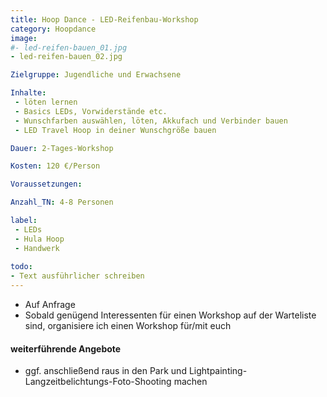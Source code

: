 ```yaml
---
title: Hoop Dance - LED-Reifenbau-Workshop
category: Hoopdance
image:
#- led-reifen-bauen_01.jpg
- led-reifen-bauen_02.jpg

Zielgruppe: Jugendliche und Erwachsene

Inhalte:
 - löten lernen
 - Basics LEDs, Vorwiderstände etc.
 - Wunschfarben auswählen, löten, Akkufach und Verbinder bauen
 - LED Travel Hoop in deiner Wunschgröße bauen

Dauer: 2-Tages-Workshop

Kosten: 120 €/Person

Voraussetzungen:

Anzahl_TN: 4-8 Personen

label:
 - LEDs
 - Hula Hoop
 - Handwerk
 
todo:
- Text ausführlicher schreiben
---
```




* Auf Anfrage
* Sobald genügend Interessenten für einen Workshop auf der Warteliste sind, organisiere ich einen Workshop für/mit euch

#### weiterführende Angebote
* ggf. anschließend raus in den Park und Lightpainting-Langzeitbelichtungs-Foto-Shooting machen
